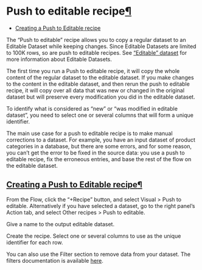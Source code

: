 Push to editable recipe[¶](#push-to-editable-recipe "Permalink to this heading")
================================================================================



* [Creating a Push to Editable recipe](#creating-a-push-to-editable-recipe)



The “Push to editable” recipe allows you to copy a regular dataset to an Editable Dataset while keeping changes. Since Editable Datasets are limited to 100K rows, so are push to editable recipes. See [“Editable” dataset](../connecting/editable-datasets.html) for more information about Editable Datasets.


The first time you run a Push to editable recipe, it will copy the whole content of the regular dataset to the editable dataset. If you make changes to the content in the editable dataset, and then rerun the push to editable recipe, it will copy over all data that was new or changed in the original dataset but will preserve every modification you did in the editable dataset.


To identify what is considered as “new” or “was modified in editable dataset”, you need to select one or several columns that will form a unique identifier.


The main use case for a push to editable recipe is to make manual corrections to a dataset.
For example, you have an input dataset of product categories in a database, but there are some errors, and for some reason, you can’t get the error to be fixed in the source data: you use a push to editable recipe, fix the erroneous entries, and base the rest of the flow on the editable dataset.



[Creating a Push to Editable recipe](#id1)[¶](#creating-a-push-to-editable-recipe "Permalink to this heading")
--------------------------------------------------------------------------------------------------------------


From the Flow, click the “\+Recipe” button, and select Visual \> Push to editable.
Alternatively if you have selected a dataset, go to the right panel’s Action tab, and select Other recipes \> Push to editable.


Give a name to the output editable dataset.


Create the recipe. Select one or several columns to use as the unique identifier for each row.


You can also use the Filter section to remove data from your dataset. The filters documentation is available [here](sampling.html).